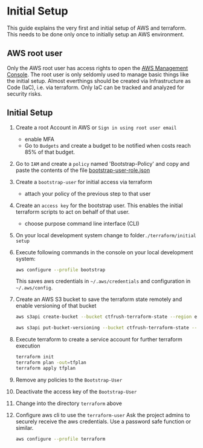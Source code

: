 # Initial Setup

This guide explains the very first and initial setup of AWS and terraform. This needs to be done only once to initially setup an AWS environment.

## AWS root user
Only the AWS root user has access rights to open the [AWS Management Console](https://signin.aws.amazon.com/). The root user is only seldomly used to manage basic things like the initial setup.
Almost everthings should be created via Infrastructure as Code (IaC), i.e. via terraform. Only IaC can be tracked and analyzed for security risks.


## Initial Setup
1. Create a root Account in AWS or `Sign in using root user email`
   - enable MFA
   - Go to `Budgets` and create a budget to be notified when costs reach 85% of that budget.
1. Go to `IAM` and create a `policy` named 'Bootstrap-Policy' and copy and paste the contents of the file [bootstrap-user-role.json](./bootstrap-user-role.json)   
1. Create a `bootstrap-user` for initial access via terraform
   - attach your policy of the previous step to that user
1. Create an `access key` for the bootstrap user. This enables the initial terraform scripts to act on behalf of that user.
   - choose purpose command line interface (CLI)
1. On your local development system change to folder`./terraform/initial setup` 
1. Execute following commands in the console on your local development system:
   ```bash
   aws configure --profile bootstrap
   ``` 
   This saves aws credentials in `~/.aws/credentials` and configuration in `~/.aws/config`.

1. Create an AWS S3 bucket to save the terraform state remotely and enable versioning of that bucket
   ```bash
   aws s3api create-bucket --bucket ctfrush-terraform-state --region eu-central-1 --create-bucket-configuration LocationConstraint=eu-central-1 --profile bootstrap

   aws s3api put-bucket-versioning --bucket ctfrush-terraform-state --versioning-configuration Status=Enabled --profile bootstrap
   ```

1. Execute terraform to create a service account for further terraform execution
   ```bash
   terraform init
   terraform plan -out=tfplan
   terraform apply tfplan
   ```

1. Remove any policies to the `Bootstrap-User` 
1. Deactivate the access key of the `Bootstrap-User` 

1. Change into the directory `terraform` above

1. Configure aws cli to use the `terraform-user`
   Ask the project admins to securely receive the aws credentials.
   Use a password safe function or similar. 
   ```bash
   aws configure --profile terraform
   ``` 

